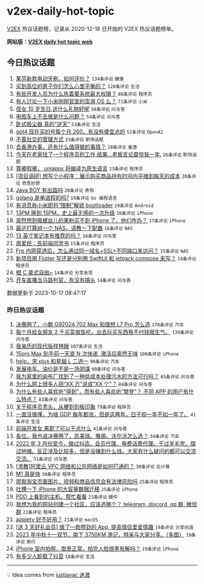 # v2ex-daily-hot-topic

[V2EX](https://www.v2ex.com/) 热议话题榜，记录从 2020-12-18 日开始的 V2EX 热议话题榜单。

**网站版：[V2EX daily hot topic web](https://boojack.github.io/v2ex-daily-hot-topic-web/)**

## 今日热议话题

<!-- TODAY BEGIN -->

1. [某芬新款电动牙刷，如何评价？](https://www.v2ex.com/t/982624) `134条评论` `健康`
1. [买到高位的房子你们怎么心里平衡的？](https://www.v2ex.com/t/982705) `128条评论` `生活`
1. [有些开发人员为什么执着要系统最大权限？](https://www.v2ex.com/t/982696) `88条评论` `程序员`
1. [有人讨论一下小米刚刚官宣的澎湃 OS 么？](https://www.v2ex.com/t/982673) `71条评论` `小米`
1. [侄女 10 岁生日,送什么礼物好呢](https://www.v2ex.com/t/982633) `58条评论` `问与答`
1. [电瓶车上不去坡是什么问题？](https://www.v2ex.com/t/982656) `54条评论` `问与答`
1. [卧式吸尘器 真的“逆天”](https://www.v2ex.com/t/982683) `53条评论` `生活`
1. [gpt4 现在买的号每个月 260，有没有便宜点的](https://www.v2ex.com/t/982658) `52条评论` `OpenAI`
1. [不善社交的管理方式](https://www.v2ex.com/t/982727) `33条评论` `职场话题`
1. [去香港办事，还有什么值得做的事情？](https://www.v2ex.com/t/982770) `28条评论` `香港`
1. [今天在老家找了一个程序员的工作,结果...老板言论震惊我一年.](https://www.v2ex.com/t/982782) `26条评论` `职场话题`
1. [尊嘟假嘟， uniappx 将编译为原生语言](https://www.v2ex.com/t/982640) `23条评论` `程序员`
1. [[项目调研] 想写个小程序：展示购买商品持有时间内平摊到每天的成本](https://www.v2ex.com/t/982666) `20条评论` `奇思妙想`
1. [Java BOY 有出路吗](https://www.v2ex.com/t/982636) `20条评论` `贵阳`
1. [golang 是单进程的吗?](https://www.v2ex.com/t/982738) `19条评论` `Go 编程语言`
1. [有消息称小米即将“限制”解锁 bootloader](https://www.v2ex.com/t/982663) `19条评论` `Android`
1. [13PM 换到 15PM，史上最无感的一次升级](https://www.v2ex.com/t/982719) `18条评论` `iPhone`
1. [突然想到俄螺丝儿的果粉买不到 iPhone 了，他们咋办？](https://www.v2ex.com/t/982745) `17条评论` `iPhone`
1. [最近打算组一个 NAS，请教一下配置](https://www.v2ex.com/t/982779) `16条评论` `NAS`
1. [13 英寸笔记本有推荐的吗？](https://www.v2ex.com/t/982625) `16条评论` `问与答`
1. [周爱民：告前端同学书](https://www.v2ex.com/t/982763) `15条评论` `程序员`
1. [Frp 内网穿透后，怎么通过同一域名+SSL+不同端口来访问？](https://www.v2ex.com/t/982693) `15条评论` `NAS`
1. [新项目用 Flutter 写还是分别用 SwiftUI 和 jetpack compose 来写？](https://www.v2ex.com/t/982808) `14条评论` `程序员`
1. [橙 C 美式自由~](https://www.v2ex.com/t/982788) `14条评论` `分享发现`
1. [开车直播当马路判官，有没有搞头](https://www.v2ex.com/t/982708) `14条评论` `问与答`

数据更新于 2023-10-17 08:47:17

<!-- TODAY END -->

### 昨日热议话题

<!-- YESTERDAY BEGIN -->

1. [决赛圈了，小鹏 G92024 702 Max 和理想 L7 Pro,怎么选](https://www.v2ex.com/t/982276) `170条评论` `汽车`
1. [每个月给女朋友 2 千买菜做饭吃，出去玩买东西我不付钱就生气。](https://www.v2ex.com/t/982476) `139条评论` `问与答`
1. [我亲历的现代版祥林嫂](https://www.v2ex.com/t/982321) `107条评论` `生活`
1. [15pro Max 到手前一天查 N 次快递, 激活后索然无味](https://www.v2ex.com/t/982312) `100条评论` `iPhone`
1. [help，宋 plus 和星越 L 二选一](https://www.v2ex.com/t/982327) `90条评论` `汽车`
1. [发展电车、油价是不是一场阴谋](https://www.v2ex.com/t/982367) `90条评论` `问与答`
1. [我为家里的染布厂找到了一种低成本处理污水的方法可行吗？](https://www.v2ex.com/t/982376) `85条评论` `问与答`
1. [为什么网上很多人把“XX 万”说成“XX 个”？](https://www.v2ex.com/t/982448) `84条评论` `问与答`
1. [为什么有些人喜欢听“得到”，而有些人喜欢听“樊登”？ 不同 APP 的用户有什么特点？](https://www.v2ex.com/t/982275) `83条评论` `问与答`
1. [关于程序员秃头，从梗到刻板印象](https://www.v2ex.com/t/982338) `79条评论` `程序员`
1. [一直没搞懂，为啥 GDP 每年都涨，但是这两年，日子却一年不如一年了。](https://www.v2ex.com/t/982471) `41条评论` `生活`
1. [前端开发女 离职了可以干点什么](https://www.v2ex.com/t/982445) `41条评论` `问与答`
1. [各位，我也进决赛圈了，凯美瑞、雅阁、沃尔沃怎么选？](https://www.v2ex.com/t/982486) `34条评论` `汽车`
1. [2022 年 3 月份至今，做过抖店、会员代理、电费话费代理、干过羊毛党、摆过地摊。反正涉及比较多，但是没赚到什么钱。大家有什么疑问的都可以交流交流。](https://www.v2ex.com/t/982447) `31条评论` `问与答`
1. [[求教]阿里云 VPC 网络和公共网络是如何打通的？](https://www.v2ex.com/t/982491) `30条评论` `云计算`
1. [M1 真是快](https://www.v2ex.com/t/982310) `30条评论` `程序员`
1. [爬取淘宝页面图片、视频和商品信息会有法律风险吗](https://www.v2ex.com/t/982420) `25条评论` `程序员`
1. [吐槽一下 iPhone 的大容量数据迁移](https://www.v2ex.com/t/982345) `25条评论` `iPhone`
1. [PDD 上看到的主机，帮忙看看](https://www.v2ex.com/t/982370) `23条评论` `硬件`
1. [我想为我的网站创建一个社区，应该选哪个？ telegram, discord, qq 群, 微信群](https://www.v2ex.com/t/982587) `22条评论` `程序员`
1. [appletv 好不好用？](https://www.v2ex.com/t/982392) `21条评论` `macOS`
1. [[送 3 天好礼会员] 做了一款攒劲的 App, 提高情侣爱爱情趣](https://www.v2ex.com/t/982536) `19条评论` `分享创造`
1. [2023 年中秋十一双节，南下 3750KM 游记，特来与大家分享。（多图）](https://www.v2ex.com/t/982454) `19条评论` `旅行`
1. [iPhone 室内拍照，取景正常，拍完人脸很黑有解吗？](https://www.v2ex.com/t/982443) `19条评论` `iPhone`
1. [有多少人卸载了抖音](https://www.v2ex.com/t/982588) `18条评论` `生活`

<!-- YESTERDAY END -->

---

💡 Idea comes from [justjavac 迷渡](https://github.com/justjavac/)
